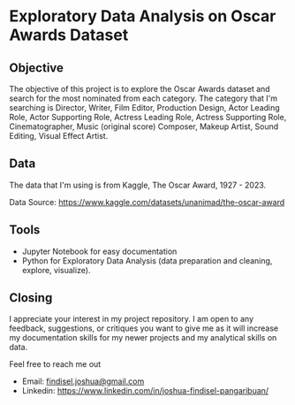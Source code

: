 # Exploratory Data Analysis on Oscar Awards Dataset

## Objective
The objective of this project is to explore the Oscar Awards dataset and search for the most nominated from each category. The category that I'm searching is Director, Writer, Film Editor, Production Design, Actor Leading Role, Actor Supporting Role, Actress Leading Role, Actress Supporting Role, Cinematographer, Music (original score) Composer, Makeup Artist, Sound Editing, Visual Effect Artist.

## Data
The data that I'm using is from Kaggle, The Oscar Award, 1927 - 2023.

Data Source: https://www.kaggle.com/datasets/unanimad/the-oscar-award

## Tools
- Jupyter Notebook for easy documentation 
- Python for Exploratory Data Analysis (data preparation and cleaning, explore, visualize).

## Closing
I appreciate your interest in my project repository. I am open to any feedback, suggestions, or critiques you want to give me as it will increase my documentation skills for my newer projects and my analytical skills on data.

Feel free to reach me out 

  - Email: findisel.joshua@gmail.com
  - Linkedin: https://www.linkedin.com/in/joshua-findisel-pangaribuan/
